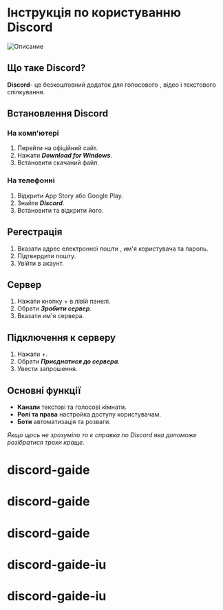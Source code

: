 # Інструкція по користуванню Discord
![Описание](image.png)

## Що таке Discord?
**Discord**- це безкоштовний додаток для голосового , відео і текстового спілкування.

## Встановлення Discord

### На комп'ютері
1. Перейти на офіційний сайт.
2. Нажати ***Download for Windows***.
3. Встановити скачаний файл.

### На телефонні 
1. Відкрити App Story або Google Play.
2. Знайти ***Discord***.
3. Встановити та відкрити його.

## Регестрація
1. Вказати адрес електронної пошти , им'я користувача та пароль.
2. Підтвердити пошту.
3. Увійти в акаунт.

## Сервер
1. Нажати кнопку + в лівій панелі.
2. Обрати ***Зробити сервер***.
3. Вказати им'я сервера.

## Підключення к серверу 
1. Нажати +.
2. Обрати ***Приєднатися до сервера***.
3. Увести запрошення.

## Основні функції
- **Канали** текстові та голосові кімнати.
- **Ролі та права** настройка доступу користувачам.
- **Боти** автоматизація та розваги.

*Якщо щось не зрозуміло то є справка по Discord яка допоможе розібратися трохи краще.*


# discord-gaide
# discord-gaide
# discord-gaide

# discord-gaide-iu
# discord-gaide-iu
